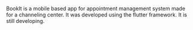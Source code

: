 BookIt is a mobile based app for appointment management system made for a channeling center. 
It was developed using the flutter framework.
It is still developing.
